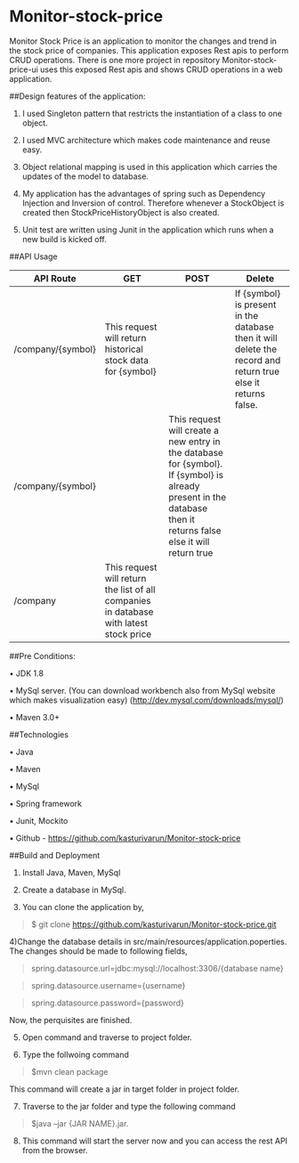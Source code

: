 # Monitor-stock-price
Monitor Stock Price is an application to monitor the changes and trend in the stock price of companies. This application exposes Rest apis to perform CRUD operations. There is one more project in repository Monitor-stock-price-ui uses this exposed Rest apis and shows CRUD operations in a web application.

##Design features of the application:

1)	I used Singleton pattern that restricts the instantiation of a class to one object. 

2)	I used MVC architecture which makes code maintenance and reuse easy.

3)	Object relational mapping is used in this application which carries the updates of the model to database.

4)	My application has the advantages of spring such as Dependency Injection and Inversion of control. Therefore whenever a StockObject is created then StockPriceHistoryObject is also created.

5)	Unit test are written using Junit in the application which runs when a new build is kicked off.

##API Usage

| API Route  | GET | POST | Delete |
| ------------- | ------------- | ---------| --------|
| /company/{symbol}  | This request will return historical stock data for {symbol}  | | If {symbol} is present in the database then it will delete the record and return true else it returns false.|
| /company/{symbol}  |   |This request will create a new entry in the database for {symbol}. If {symbol} is already present in the database then it returns false else it will return true| |
| /company|This request will return the list of all companies in database with latest stock price|  |  |

##Pre Conditions:

  •	JDK 1.8
  
  •	MySql server. (You can download workbench also from MySql website which makes visualization easy) (http://dev.mysql.com/downloads/mysql/)
  
  •	Maven 3.0+
  
##Technologies

  •	Java 
  
  •	Maven
  
  •	MySql
  
  •	Spring framework
  
  •	Junit, Mockito
  
  •	Github - https://github.com/kasturivarun/Monitor-stock-price
  
##Build and Deployment
 
 1)	Install Java, Maven, MySql
 
2)	Create a database in MySql.

3)	You can clone the application by,

>$ git clone https://github.com/kasturivarun/Monitor-stock-price.git

4)Change the database details in src/main/resources/application.poperties. The changes should be made to following fields,

>spring.datasource.url=jdbc:mysql://localhost:3306/{database name}
  
>spring.datasource.username={username}
  
>spring.datasource.password={password}

Now, the perquisites are finished.
  
5)	Open command and traverse to project folder.

6)	Type the follwoing command 

>$mvn clean package

This command will create a jar in target folder in project folder.

7)	Traverse to the jar folder and type the following command

>$java –jar {JAR NAME}.jar.

8)	This command will start the server now and you can access the rest API from the browser.



